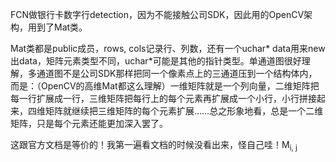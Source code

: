 FCN做银行卡数字行detection，因为不能接触公司SDK，因此用的OpenCV架构，用到了Mat类。

Mat类都是public成员，rows, cols记录行、列数，还有一个uchar* data用来new出data，矩阵元素类型不同，uchar*可能是其他的指针类型。单通道图很好理解，多通道图不是公司SDK那样把同一个像素点上的三通道压到一个结构体内，而是：（OpenCV的高维Mat都这么理解）一维矩阵就是一个列向量，二维矩阵把每一行扩展成一行，三维矩阵把每行上的每个元素再扩展成一个小行，小行拼接起来，四维矩阵就继续把三维矩阵的每个元素扩展……总之形象地看，总是一个二维矩阵，只是每个元素还能更加深入罢了。

这跟官方文档是等价的！我第一遍看文档的时候没看出来，怪自己哇！M<sub>i, j</sub>
